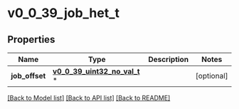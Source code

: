 # v0_0_39_job_het_t

## Properties
Name | Type | Description | Notes
------------ | ------------- | ------------- | -------------
**job_offset** | [**v0_0_39_uint32_no_val_t**](v0_0_39_uint32_no_val.md) \* |  | [optional] 

[[Back to Model list]](../README.md#documentation-for-models) [[Back to API list]](../README.md#documentation-for-api-endpoints) [[Back to README]](../README.md)


